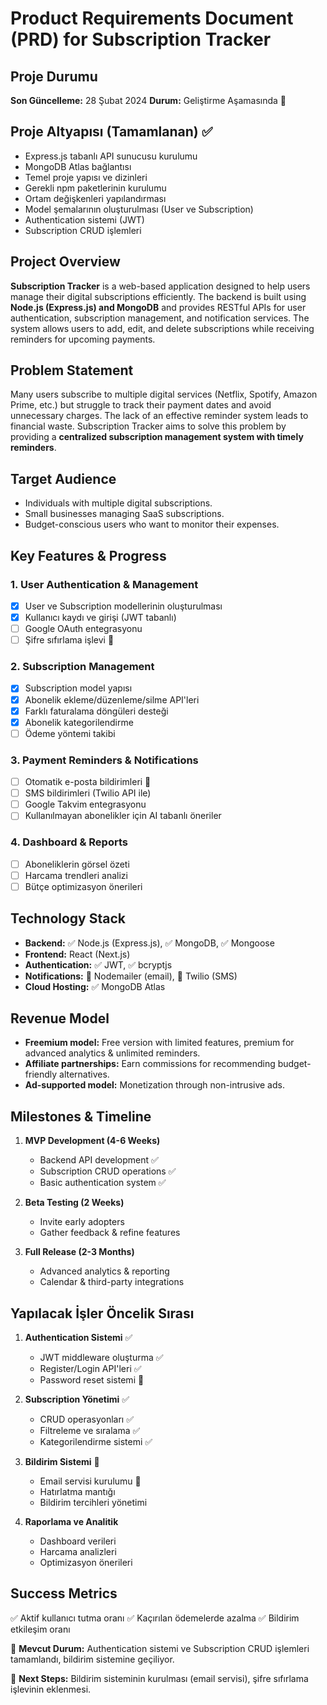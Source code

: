 # Product Requirements Document (PRD) for Subscription Tracker

## **Proje Durumu**
**Son Güncelleme:** 28 Şubat 2024
**Durum:** Geliştirme Aşamasında 🚧

## **Proje Altyapısı (Tamamlanan)** ✅
- Express.js tabanlı API sunucusu kurulumu
- MongoDB Atlas bağlantısı
- Temel proje yapısı ve dizinleri
- Gerekli npm paketlerinin kurulumu
- Ortam değişkenleri yapılandırması
- Model şemalarının oluşturulması (User ve Subscription)
- Authentication sistemi (JWT)
- Subscription CRUD işlemleri

## **Project Overview**
**Subscription Tracker** is a web-based application designed to help users manage their digital subscriptions efficiently. The backend is built using **Node.js (Express.js) and MongoDB** and provides RESTful APIs for user authentication, subscription management, and notification services. The system allows users to add, edit, and delete subscriptions while receiving reminders for upcoming payments.

## **Problem Statement**
Many users subscribe to multiple digital services (Netflix, Spotify, Amazon Prime, etc.) but struggle to track their payment dates and avoid unnecessary charges. The lack of an effective reminder system leads to financial waste. Subscription Tracker aims to solve this problem by providing a **centralized subscription management system with timely reminders**.

## **Target Audience**
- Individuals with multiple digital subscriptions.
- Small businesses managing SaaS subscriptions.
- Budget-conscious users who want to monitor their expenses.

## **Key Features & Progress**

### **1. User Authentication & Management**
- [x] User ve Subscription modellerinin oluşturulması
- [x] Kullanıcı kaydı ve girişi (JWT tabanlı)
- [ ] Google OAuth entegrasyonu
- [ ] Şifre sıfırlama işlevi 🚧

### **2. Subscription Management**
- [x] Subscription model yapısı
- [x] Abonelik ekleme/düzenleme/silme API'leri
- [x] Farklı faturalama döngüleri desteği
- [x] Abonelik kategorilendirme
- [ ] Ödeme yöntemi takibi

### **3. Payment Reminders & Notifications**
- [ ] Otomatik e-posta bildirimleri 🚧
- [ ] SMS bildirimleri (Twilio API ile)
- [ ] Google Takvim entegrasyonu
- [ ] Kullanılmayan abonelikler için AI tabanlı öneriler

### **4. Dashboard & Reports**
- [ ] Aboneliklerin görsel özeti
- [ ] Harcama trendleri analizi
- [ ] Bütçe optimizasyon önerileri

## **Technology Stack**
- **Backend:** ✅ Node.js (Express.js), ✅ MongoDB, ✅ Mongoose
- **Frontend:** React (Next.js)
- **Authentication:** ✅ JWT, ✅ bcryptjs
- **Notifications:** 🚧 Nodemailer (email), 🚧 Twilio (SMS)
- **Cloud Hosting:** ✅ MongoDB Atlas

## **Revenue Model**
- **Freemium model:** Free version with limited features, premium for advanced analytics & unlimited reminders.
- **Affiliate partnerships:** Earn commissions for recommending budget-friendly alternatives.
- **Ad-supported model:** Monetization through non-intrusive ads.

## **Milestones & Timeline**
1. **MVP Development (4-6 Weeks)**
   - Backend API development ✅
   - Subscription CRUD operations ✅
   - Basic authentication system ✅

2. **Beta Testing (2 Weeks)**
   - Invite early adopters
   - Gather feedback & refine features

3. **Full Release (2-3 Months)**
   - Advanced analytics & reporting
   - Calendar & third-party integrations

## **Yapılacak İşler Öncelik Sırası**
1. **Authentication Sistemi** ✅
   - JWT middleware oluşturma ✅
   - Register/Login API'leri ✅
   - Password reset sistemi 🚧

2. **Subscription Yönetimi** ✅
   - CRUD operasyonları ✅
   - Filtreleme ve sıralama ✅
   - Kategorilendirme sistemi ✅

3. **Bildirim Sistemi** 🚧
   - Email servisi kurulumu 🚧
   - Hatırlatma mantığı
   - Bildirim tercihleri yönetimi

4. **Raporlama ve Analitik**
   - Dashboard verileri
   - Harcama analizleri
   - Optimizasyon önerileri

## **Success Metrics**
✅ Aktif kullanıcı tutma oranı
✅ Kaçırılan ödemelerde azalma
✅ Bildirim etkileşim oranı

🚀 **Mevcut Durum:** Authentication sistemi ve Subscription CRUD işlemleri tamamlandı, bildirim sistemine geçiliyor.

🚀 **Next Steps:** Bildirim sisteminin kurulması (email servisi), şifre sıfırlama işlevinin eklenmesi.

